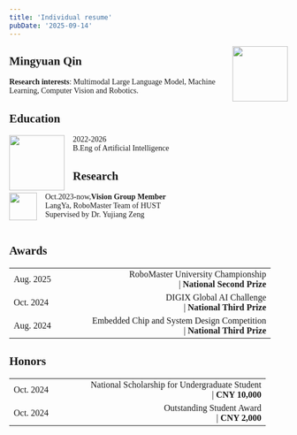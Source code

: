 ```yaml
---
title: 'Individual resume'
pubDate: '2025-09-14'
---
```


<style>
body {
    font-family: "Times New Roman", Times, serif;
}
</style>
<img src="/og/qmian.png" width="100" align="right" />

## Mingyuan Qin

**Research interests**: Multimodal Large Language Model,  Machine Learning, Computer Vision and Robotics.

## Education

<div align="left">
    <img src="/og/hust.png" width="100" style="float:left; margin-right:15px;" />
    <div style="display:inline-block;">
        2022-2026<br/>
        B.Eng of Artificial Intelligence<br/>

</div>

## Research
<div align="left">
    <img src="/og/Langya.jpg" width="50" style="float:left; margin-right:15px;" />
    <div style="display:inline-block;">
        Oct.2023-now,<b>Vision Group Member</b><br/>
        LangYa, RoboMaster Team of HUST<br/>
        Supervised by Dr. Yujiang Zeng<br/>
<br/> <!-- 这里添加分行符号 -->
</div>


## Awards
<table style="width: 100%;">
<tr>
    <td align="left" style="width: 30%;">Aug. 2025</td>
    <td align="right" style="width: 70%;">
        RoboMaster University Championship<br/>
        | <b>National Second Prize</b>
    </td>
</tr>
<tr>
    <td align="left" style="width: 30%;">Oct. 2024</td>
    <td align="right" style="width: 70%;">
        DIGIX Global AI Challenge<br/>
        | <b>National Third Prize</b>
    </td>
</tr>

<tr>
    <td align="left" style="width: 30%;">Aug. 2024</td>
    <td align="right" style="width: 70%;">
        Embedded Chip and System Design Competition<br/>
        | <b>National Third Prize</b>
    </td>
</tr>
</table>


## Honors
<table style="width: 100%;">
<tr>
    <td align="left" style="width: 30%;">Oct. 2024</td>
    <td align="right" style="width: 70%;">
        National Scholarship for Undergraduate Student
    <br/>
        | <b>CNY 10,000</b>
    </td>
</tr>

<tr>
    <td align="left" style="width: 30%;">Oct. 2024</td>
    <td align="right" style="width: 70%;">
        Outstanding Student Award<br/>
        | <b>CNY 2,000</b>
    </td>
</tr>
</table>